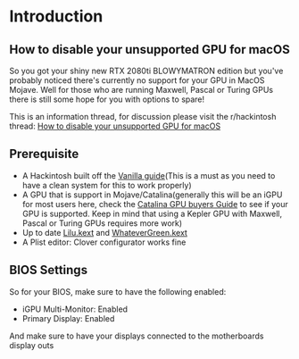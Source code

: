 # Introduction

## How to disable your unsupported GPU for macOS

So you got your shiny new RTX 2080ti BLOWYMATRON edition but you've probably noticed there's currently no support for your GPU in MacOS Mojave. Well for those who are running Maxwell, Pascal or Turing GPUs there is still some hope for you with options to spare!

This is an information thread, for discussion please visit the r/hackintosh thread: [How to disable your unsupported GPU for macOS](https://www.reddit.com/r/hackintosh/comments/bu1wf8/how_to_disable_your_unsupported_gpu_for_macos/)

## Prerequisite

* A Hackintosh built off the [Vanilla guide](https://hackintosh.gitbook.io/-r-hackintosh-vanilla-desktop-guide/)\(This is a must as you need to have a clean system for this to work properly\)
* A GPU that is support in Mojave/Catalina\(generally this will be an iGPU for most users here, check the [Catalina GPU buyers Guide](https://khronokernel-3.gitbook.io/catalina-gpu-buyers-guide/) to see if your GPU is supported. Keep in mind that using a Kepler GPU with Maxwell, Pascal or Turing GPUs requires more work\)
* Up to date [Lilu.kext](https://github.com/vit9696/Lilu/releases) and [WhateverGreen.kext](https://github.com/acidanthera/WhateverGreen/releases)
* A Plist editor: Clover configurator works fine

## BIOS Settings

So for your BIOS, make sure to have the following enabled:

* iGPU Multi-Monitor: Enabled
* Primary Display: Enabled

And make sure to have your displays connected to the motherboards display outs

